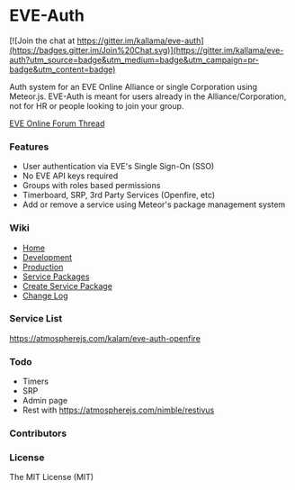EVE-Auth
============
[![Join the chat at https://gitter.im/kallama/eve-auth](https://badges.gitter.im/Join%20Chat.svg)](https://gitter.im/kallama/eve-auth?utm_source=badge&utm_medium=badge&utm_campaign=pr-badge&utm_content=badge)

Auth system for an EVE Online Alliance or single Corporation using Meteor.js. EVE-Auth is meant for users already in the Alliance/Corporation, not for HR or people looking to join your group.

[EVE Online Forum Thread]()
### Features
* User authentication via EVE's Single Sign-On (SSO)
* No EVE API keys required
* Groups with roles based permissions
* Timerboard, SRP, 3rd Party Services (Openfire, etc)
* Add or remove a service using Meteor's package management system
### Wiki
* [Home](https://github.com/kallama/eve-auth/wiki)
* [Development](https://github.com/kallama/eve-auth/wiki/Development)
* [Production](https://github.com/kallama/eve-auth/wiki/Production)
* [Service Packages](https://github.com/kallama/eve-auth/wiki/Service-Packages)
* [Create Service Package](https://github.com/kallama/eve-auth/wiki/Create-Service-Package)
* [Change Log](https://github.com/kallama/eve-auth/wiki/Changelog)
### Service List
https://atmospherejs.com/kalam/eve-auth-openfire
### Todo
* Timers
* SRP
* Admin page
* Rest with https://atmospherejs.com/nimble/restivus
### Contributors
### License
The MIT License (MIT)

